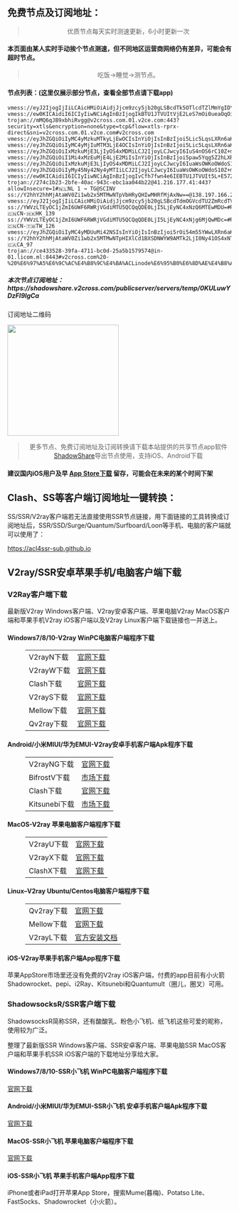
<h2>免费节点及订阅地址：</h2>
<blockquote>
<p style="text-align: center;">优质节点每天实时测速更新，6小时更新一次</p>
</blockquote>
<h4>本页面由某人实时手动挨个节点测速，但不同地区运营商网络仍有差异，可能会有超时节点。</h4>
<blockquote>
<p style="text-align: center;">吃饭->睡觉->测节点。</p>
</blockquote>
<h4>节点列表：(这里仅展示部分节点，查看全部节点请下载app)</h4>

```vmess://eyJhZGQiOiIxMDQuMjA4Ljk4LjU2IiwidiI6MiwicHMiOiLkuJzkuqwtdGfpopHpgZM6QGJwanp4Mi02MyIsInBvcnQiOiI1MjIwOSIsImlkIjoiMGI0NWRlYjMtNWE3NC0zOGExLWJmNTktNGU0NWNhZjJhNjIwIiwiYWlkIjoiMiIsInNjeSI6ImF1dG8iLCJuZXQiOiJ0Y3AiLCJ0eXBlIjoiIiwidGxzIjoiIn0=
vmess://eyJ2IjogIjIiLCAicHMiOiAidjJjcm9zcy5jb20gLSBcdTk5OTlcdTZlMmYgIDYiLCAiYWRkIjogIjQ1LjEyMS41MS4yMzQiLCAicG9ydCI6ICI1MTIxOSIsICJpZCI6ICI5ODQ5NjIxYy1jYWVlLTRjM2ItZDMyYS0xMTFjOGU4NTY4NTgiLCAiYWlkIjogIjAiLCAic2N5IjogImF1dG8iLCAibmV0IjogInRjcCIsICJ0eXBlIjogIm5vbmUiLCAiaG9zdCI6ICIiLCAicGF0aCI6ICIvIiwgInRscyI6ICIiLCAic25pIjogIiIsICJhbHBuIjogIiJ9
vmess://ew0KICAidiI6ICIyIiwNCiAgInBzIjogIkBTU1JTVUItVjE2LeS7mOi0ueaOqOiNkDp2MmNyb3NzLmNvbSIsDQogICJhZGQiOiAiMTczLjgyLjIyNi4yNyIsDQogICJwb3J0IjogIjIzNjYyIiwNCiAgImlkIjogImVmYTJhYjc2LTUzOWQtNGI2YS05NTcyLTI0YmE3MDlmYjgxYiIsDQogICJhaWQiOiAiMCIsDQogICJzY3kiOiAiYXV0byIsDQogICJuZXQiOiAid3MiLA0KICAidHlwZSI6ICJub25lIiwNCiAgImhvc3QiOiAiMTczLjgyLjIyNi4yNyIsDQogICJwYXRoIjogIi8iLA0KICAidGxzIjogIiIsDQogICJzbmkiOiAiIiwNCiAgImFscG4iOiAiIg0KfQ==
trojan://mMQ6qJB9xbhiRvgg@v2cross.com.01.v2ce.com:443?security=xtls&encryption=none&type=tcp&flow=xtls-rprx-direct&sni=v2cross.com.01.v2ce.com#v2cross.com
vmess://eyJhZGQiOiIyMC4yMzkuMTkyLjEwOCIsInYiOjIsInBzIjoi5Lic5LqsLXRn6aKR6YGTOkBicGp6eDItNTUiLCJwb3J0IjoiNTIyODQiLCJpZCI6IjBiNDVkZWIzLTVhNzQtMzhhMS1iZjU5LTRlNDVjYWYyYTYyMCIsImFpZCI6IjIiLCJzY3kiOiJhdXRvIiwibmV0IjoidGNwIiwidHlwZSI6IiIsInRscyI6IiJ9
vmess://eyJhZGQiOiIyMC4yMjIuMTM3LjE4OCIsInYiOjIsInBzIjoi5Lic5LqsLXRn6aKR6YGTOkBicGp6eDItNiIsInBvcnQiOiI1MjMzMSIsImlkIjoiMGI0NWRlYjMtNWE3NC0zOGExLWJmNTktNGU0NWNhZjJhNjIwIiwiYWlkIjoiMiIsInNjeSI6ImF1dG8iLCJuZXQiOiJ0Y3AiLCJ0eXBlIjoiIiwidGxzIjoiIn0=
vmess://eyJhZGQiOiIxMzkuMjE3LjIyOS4xMDMiLCJ2IjoyLCJwcyI6IuS4nOS6rC10Z+mikemBkzpAYnBqengyLTIxIiwicG9ydCI6IjUyMjg5IiwiaWQiOiIwYjQ1ZGViMy01YTc0LTM4YTEtYmY1OS00ZTQ1Y2FmMmE2MjAiLCJhaWQiOiIyIiwic2N5IjoiYXV0byIsIm5ldCI6InRjcCIsInR5cGUiOiIiLCJ0bHMiOiIifQ==
vmess://eyJhZGQiOiI1Mi4xMzEuMjE4LjE2MiIsInYiOjIsInBzIjoi5paw5Yqg5Z2hLXRn6aKR6YGTOkBicGp6eDItMTUiLCJwb3J0IjoiNTI0MzciLCJpZCI6IjBiNDVkZWIzLTVhNzQtMzhhMS1iZjU5LTRlNDVjYWYyYTYyMCIsImFpZCI6IjIiLCJzY3kiOiJhdXRvIiwibmV0IjoidGNwIiwidHlwZSI6IiIsInRscyI6IiJ9
vmess://eyJhZGQiOiIxMzkuMjE3LjIyOS4xMDMiLCJ2IjoyLCJwcyI6IuaWsOWKoOWdoS10Z+mikemBkzpAYnBqengyLTEzIiwicG9ydCI6IjUyMjI1IiwiaWQiOiIwYjQ1ZGViMy01YTc0LTM4YTEtYmY1OS00ZTQ1Y2FmMmE2MjAiLCJhaWQiOiIyIiwic2N5IjoiYXV0byIsIm5ldCI6InRjcCIsInR5cGUiOiIiLCJ0bHMiOiIifQ==
vmess://eyJhZGQiOiIyMy45Ny42Ny4yMTIiLCJ2IjoyLCJwcyI6IuaWsOWKoOWdoS10Z+mikemBkzpAYnBqengyLTQ3IiwicG9ydCI6IjUyMjE2IiwiaWQiOiIwYjQ1ZGViMy01YTc0LTM4YTEtYmY1OS00ZTQ1Y2FmMmE2MjAiLCJhaWQiOiIyIiwic2N5IjoiYXV0byIsIm5ldCI6InRjcCIsInR5cGUiOiIiLCJ0bHMiOiIifQ==
vmess://ew0KICAidiI6ICIyIiwNCiAgInBzIjogIvCfh7fwn4e6IEBTU1JTVUIt5L+E572X5pavVjAyLeS7mOi0ueaOqOiNkDp2MmNyb3NzLmNvbSIsDQogICJhZGQiOiAiMTkzLjM4LjUxLjE5MiIsDQogICJwb3J0IjogIjg1MiIsDQogICJpZCI6ICIyZTVmMTI0MS1lNzJlLTQwMTYtODFlOC05ZDVjNTJlZTBhMTYiLA0KICAiYWlkIjogIjAiLA0KICAic2N5IjogImF1dG8iLA0KICAibmV0IjogIndzIiwNCiAgInR5cGUiOiAibm9uZSIsDQogICJob3N0IjogImQ3NmJiMzU2OTYubGFvd2FueGlhbmcuY29tIiwNCiAgInBhdGgiOiAiL2FwaS92My9kb3dubG9hZC5nZXRGaWxlIiwNCiAgInRscyI6ICIiLA0KICAic25pIjogIiIsDQogICJhbHBuIjogIiINCn0=
trojan://274c1b23-2bfe-40ac-943c-ebc1aa044b22@41.216.177.41:443?allowInsecure=1#🇳🇱NL 1 → TG@SCINV
ss://Y2hhY2hhMjAtaWV0Zi1wb2x5MTMwNTpVbHRyQHIwMHRfMjAxNw==@138.197.166.205:811#%E4%BB%98%E8%B4%B9%E6%8E%A8%E8%8D%90%3Adlj.tf%2Fssrsub__01
vmess://eyJ2IjogIjIiLCAicHMiOiAidjJjcm9zcy5jb20gLSBcdTdmOGVcdTU2ZmRcdTVmOTdcdTUxNGJcdTg0MjhcdTY1YWZcdTVkZGVcdThmYmVcdTYyYzlcdTY1YWZMaW1lc3RvbmVcdTdmNTFcdTdlZGNcdTUxNmNcdTUzZjggOSIsICJhZGQiOiAibWVpZ3Vvbml1eXVlby44eWxnei5jb20iLCAicG9ydCI6ICI1ODk2MyIsICJpZCI6ICI0NTMzY2IyNi03MDkzLTQ5MTQtZjIxZC1lNGJhYmRlNWJjYzYiLCAiYWlkIjogIjAiLCAic2N5IjogImF1dG8iLCAibmV0IjogInRjcCIsICJ0eXBlIjogIm5vbmUiLCAiaG9zdCI6ICJtZWlndW9uaXV5dWVvLjh5bGd6LmNvbSIsICJwYXRoIjogImh5IiwgInRscyI6ICJ0bHMiLCAic25pIjogIiIsICJhbHBuIjogIiJ9
ss://YWVzLTEyOC1jZmI6UWF6RWRjVGdiMTU5QCQqQDE0LjI5LjEyNC4xNzQ6MTEwMDU=#Relay_🇨🇳CN-🇭🇰HK_139
ss://YWVzLTEyOC1jZmI6UWF6RWRjVGdiMTU5QCQqQDE0LjI5LjEyNC4xNjg6MjQwMDc=#Relay_🇨🇳CN-🇹🇼TW_126
vmess://eyJhZGQiOiIyMC4yMDUuMi42NSIsInYiOjIsInBzIjoi5rOi54m55YWwLXRn6aKR6YGTOkBicGp6eDItMzMiLCJwb3J0IjoiNTIyMjMiLCJpZCI6IjBiNDVkZWIzLTVhNzQtMzhhMS1iZjU5LTRlNDVjYWYyYTYyMCIsImFpZCI6IjIiLCJzY3kiOiJhdXRvIiwibmV0IjoidGNwIiwidHlwZSI6IiIsInRscyI6IiJ9
ss://Y2hhY2hhMjAtaWV0Zi1wb2x5MTMwNTpHIXlCd1BXSDNWYW9AMTk2LjI0Ny41OS4xNTQ6ODA2#🇨🇦CA_97
trojan://ce433528-39fa-4711-bc0d-25a5b1579574@in-01.licom.ml:8443#v2cross.com%20-%20%E6%97%A5%E6%9C%AC%E4%B8%9C%E4%BA%ACLinode%E6%95%B0%E6%8D%AE%E4%B8%AD%E5%BF%83%2031
```
<h5>本次节点订阅地址：https://shadowshare.v2cross.com/publicserver/servers/temp/0KULuwYDzFl9IgCa</h5>
<p>订阅地址二维码</p>
<img src='http://shadowshare.v2cross.com/qrcode.png' width=250 height=250>
<blockquote style='text-align: center;'>更多节点、免费订阅地址及订阅转换请下载本站提供的共享节点app软件<a href='https://shadowshare.v2cross.com'>ShadowShare</a>导出节点使用，支持iOS、Android下载</blockquote>
<h4>建议国内iOS用户及早 <a href='https://apps.apple.com/cn/app/shadowshare/id1612647259'>App Store下载</a> 留存，可能会在未来的某个时间下架</h4>

<div class="nv-content-wrap entry-content">
<h2>Clash、SS等客户端订阅地址一键转换：</h2>
<p>SS/SSR/V2ray客户端若无法直接使用SSR节点链接，用下面链接的工具转换成订阅地址后，SSR/SSD/Surge/Quantum/Surfboard/Loon等手机、电脑的客户端就可以使用了：</p>
<p><a href="https://acl4ssr-sub.github.io" target="_blank" rel="noreferrer noopener nofollow">https://acl4ssr-sub.github.io</a></p>
<h2>V2ray/SSR安卓苹果手机/电脑客户端下载</h2>
<h3>V2Ray客户端下载</h3>
<p>最新版V2ray Windows客户端、V2ray安卓客户端、苹果电脑V2ray MacOS客户端和苹果手机V2ray iOS客户端以及V2ray Linux客户端下载链接也一并送上。</p>
<h4>Windows7/8/10-<strong>V2ray WinPC电脑客户端</strong>程序下载</h4>
<figure class="wp-block-table alignwide is-style-stripes"><table><tbody><tr><td>V2rayN下载</td><td><a href="https://github.com/2dust/v2rayN/releases" target="_blank" rel="noreferrer noopener">官网下载</a></td></tr><tr><td>V2rayW下载</td><td><a href="https://github.com/Cenmrev/V2RayW/releases" target="_blank" rel="noreferrer noopener">官网下载</a></td></tr><tr><td>Clash下载</td><td><a href="https://github.com/Fndroid/clash_for_windows_pkg/releases" target="_blank" rel="noreferrer noopener">官网下载</a></td></tr><tr><td>V2rayS下载</td><td><a href="https://github.com/Shinlor/V2RayS/releases" target="_blank" rel="noreferrer noopener">官网下载</a></td></tr><tr><td>Mellow下载</td><td><a href="https://github.com/mellow-io/mellow/releases" target="_blank" rel="noreferrer noopener">官网下载</a></td></tr><tr><td>Qv2ray下载</td><td><a href="https://github.com/Qv2ray/Qv2ray" target="_blank" rel="noreferrer noopener">官网下载</a></td></tr></tbody></table></figure>
<h4><strong>Android/小米MIUI/华为EMUI-V2ray安卓手机客户端</strong>Apk程序下载</h4>
<figure class="wp-block-table alignwide is-style-stripes"><table><tbody><tr><td>V2rayNG下载</td><td><a href="https://github.com/2dust/v2rayNG/releases" target="_blank" rel="noreferrer noopener">官网下载</a></td></tr><tr><td>BifrostV下载</td><td><a rel="noreferrer noopener" href="https://www.appsapk.com/downloading/latest/com.github.dawndiy.bifrostv-0.6.8.apk" target="_blank">市场下载</a></td></tr><tr><td>Clash下载</td><td><a href="https://github.com/Kr328/ClashForAndroid/releases" target="_blank" rel="noreferrer noopener">官网下载</a></td></tr><tr><td>Kitsunebi下载</td><td><a rel="noreferrer noopener" href="https://apkpure.com/kitsunebi/fun.kitsunebi.kitsunebi4android" target="_blank">市场下载</a></td></tr></tbody></table></figure>
<h4><strong>MacOS-V2ray <strong>苹果电脑</strong>客户端</strong>程序下载</h4>
<figure class="wp-block-table alignwide is-style-stripes"><table><tbody><tr><td>V2rayU下载</td><td><a href="https://github.com/yanue/V2rayU/releases" target="_blank" rel="noreferrer noopener">官网下载</a></td></tr><tr><td>V2rayX下载</td><td><a href="https://github.com/Cenmrev/V2RayX/releases" target="_blank" rel="noreferrer noopener">官网下载</a></td></tr><tr><td>ClashX下载</td><td><a href="https://github.com/yichengchen/clashX/releases" target="_blank" rel="noreferrer noopener">官网下载</a></td></tr></tbody></table></figure>
<h4><strong>Linux</strong>–<strong>V2ray Ubuntu/Centos电脑客户端</strong>程序下载</h4>
<figure class="wp-block-table alignwide is-style-stripes"><table><tbody><tr><td>Qv2ray下载</td><td><a href="https://github.com/Qv2ray/Qv2ray" target="_blank" rel="noreferrer noopener">官网下载</a></td></tr><tr><td>Mellow下载</td><td><a href="https://github.com/mellow-io/mellow/releases" target="_blank" rel="noreferrer noopener">官网下载</a></td></tr><tr><td>V2rayL下载</td><td><a rel="noreferrer noopener" href="https://github.com/jiangxufeng/v2rayL" target="_blank">官方安装文档</a></td></tr></tbody></table></figure>
<h4>iOS-<strong>V2ray苹果<strong>手机客户端</strong>App程序</strong>下载</h4>
<p>苹果AppStore市场里还没有免费的V2ray iOS客户端，付费的app目前有小火箭Shadowrocket、pepi、i2Ray、Kitsunebi和Quantumult（圈儿，圈叉）可用。</p>
<h3>ShadowsocksR/SSR客户端下载</h3>
<p>ShadowsocksR简称SSR，还有酸酸乳、粉色小飞机、纸飞机这些可爱的昵称，使用较为广泛。</p>
<p>整理了最新版SSR Windows客户端、SSR安卓客户端、苹果电脑SSR MacOS客户端和苹果手机SSR iOS客户端的下载地址分享给大家。</p>
<h4><strong>Windows7/8/10-<strong>SSR小飞机 WinPC电脑客户端</strong>程序下载</strong></h4>
<p><a rel="noreferrer noopener" href="https://github.com/shadowsocksrr/shadowsocksr-csharp/releases" target="_blank">官网下载</a></p>
<h4><strong><strong>Android/小米MIUI/华为EMUI-SSR小飞机 安卓手机客户端</strong>Apk程序下载</strong></h4>
<p><a rel="noreferrer noopener" href="https://github.com/shadowsocksrr/shadowsocksr-android/releases" target="_blank">官网下载</a></p>
<h4><strong><strong>MacOS-SSR小飞机 苹果电脑客户端</strong>程序下载</strong></h4>
<p><a href="https://github.com/qinyuhang/ShadowsocksX-NG-R/releases" target="_blank" rel="noreferrer noopener">官网下载</a></p>
<h4><strong>iOS-<strong>SSR小飞机 苹果手机客户端App程序</strong></strong>下载</h4>
<p>iPhone或者iPad打开苹果App Store，搜索Mume(暮梅)、Potatso Lite、FastSocks、Shadowrocket（小火箭）。</p>
